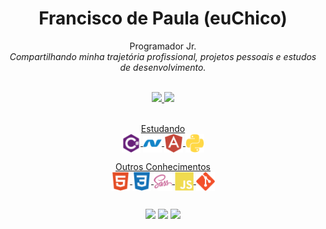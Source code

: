 <div align="center">
  <h1> Francisco de Paula (euChico) </h1>
 
  Programador Jr. <br>
  <i>Compartilhando minha trajetória profissional, projetos pessoais e estudos de desenvolvimento.</i>
</div>

<br>

<div align="center">
  <a href="https://github.com/euchico">
  <img height="160em" src="https://github-readme-stats.vercel.app/api?username=euchico&custom_title=Estatísticas&show_icons=true&theme=dark&include_all_commits=true&count_private=true&iten_color=79ff97"/>
  <img height="160em" src="https://github-readme-stats.vercel.app/api/top-langs/?username=euchico&custom_title=Linguagens&layout=compact&langs_count=6&theme=dark"/>
</div>

<div style="display: inline_block" align="center">
  <br>

  <span align="center">Estudando</span>
  <br>
  <img align="center" alt="CSharp" height="30" width="auto" src="https://github.com/devicons/devicon/blob/master/icons/csharp/csharp-plain.svg" />
  <img align="center" alt="dotNET" height="30" width="auto" src="https://github.com/devicons/devicon/blob/master/icons/dot-net/dot-net-plain.svg" />
  <img align="center" alt="Angular" height="30" width="auto" src="https://github.com/devicons/devicon/blob/master/icons/angularjs/angularjs-plain.svg" />
 <img align="center" alt="Python" height="30" width="auto" src="https://github.com/devicons/devicon/blob/master/icons/python/python-plain.svg" />

  
  <span align="center">Outros Conhecimentos</span>
  <br>
  <img align="center" alt="HTML" height="30" width="auto" src="https://github.com/devicons/devicon/blob/master/icons/html5/html5-plain.svg" />
  <img align="center" alt="CSS" height="30" width="auto" src="https://github.com/devicons/devicon/blob/master/icons/css3/css3-plain.svg" />
  <img align="center" alt="SASS" height="30" width="auto" src="https://github.com/devicons/devicon/blob/master/icons/sass/sass-original.svg" />
  <img align="center" alt="Js" height="30" width="auto" src="https://github.com/devicons/devicon/blob/master/icons/javascript/javascript-plain.svg" />
  <img align="center" alt="Git" height="30" width="auto" src="https://github.com/devicons/devicon/blob/master/icons/git/git-plain.svg" />
</div>
  
  ##
 
<div align="center"> 
  <a href = "mailto:eu.francisco@outlook.com"><img src="https://img.shields.io/badge/-Outlook-22272e?style=for-the-badge&logo=microsoft-outlook&logoColor=white" target="_blank"></a>
  <a href="https://www.linkedin.com/in/euchico" target="_blank"><img src="https://img.shields.io/badge/-LinkedIn-22272e?style=for-the-badge&logo=linkedin&logoColor=white" target="_blank"></a>
 <a href="https://instagram.com/euchicodev" target="_blank"><img src="https://img.shields.io/badge/Instagram-22272e?style=for-the-badge&logo=instagram&logoColor=white" target="_blank"></a>
</div>

